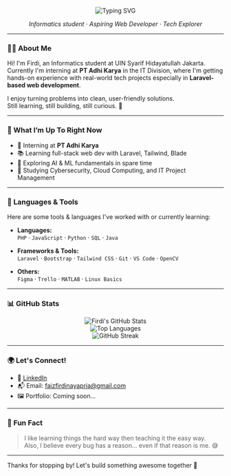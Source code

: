 <!-- GitHub Profile README -->

<p align="center">
  <img src="https://readme-typing-svg.herokuapp.com?font=Fira+Code&size=24&duration=3000&pause=1000&color=00BFFF&center=true&vCenter=true&width=435&lines=Hi+there!+👋+I'm+Firdi;Welcome+to+my+GitHub+profile!" alt="Typing SVG" />
</p>

<p align="center">
  <em>Informatics student · Aspiring Web Developer · Tech Explorer</em>
</p>

---

### 👨‍💻 About Me

Hi! I'm Firdi, an Informatics student at UIN Syarif Hidayatullah Jakarta.  
Currently I'm interning at **PT Adhi Karya** in the IT Division, where I'm getting hands-on experience with real-world tech projects especially in **Laravel-based web development**.

I enjoy turning problems into clean, user-friendly solutions.  
Still learning, still building, still curious. 🌱

---

### 🚧 What I’m Up To Right Now

- 🔧 Interning at **PT Adhi Karya** 
- 📚 Learning full-stack web dev with Laravel, Tailwind, Blade
- 🤖 Exploring AI & ML fundamentals in spare time
- 🔐 Studying Cybersecurity, Cloud Computing, and IT Project Management

---

### 🧠 Languages & Tools

Here are some tools & languages I've worked with or currently learning:

- **Languages:**  
  `PHP` · `JavaScript` · `Python` · `SQL` · `Java`

- **Frameworks & Tools:**  
  `Laravel` · `Bootstrap` · `Tailwind CSS` · `Git` · `VS Code` · `OpenCV`

- **Others:**  
  `Figma` · `Trello` · `MATLAB` · `Linux Basics`

---

### 📊 GitHub Stats

<p align="center">
  <img src="https://github-readme-stats.vercel.app/api?username=faizfrdi&show_icons=true&theme=tokyonight" alt="Firdi's GitHub Stats" />
  <br/>
  <img src="https://github-readme-stats.vercel.app/api/top-langs/?username=faizfrdi&layout=compact&theme=tokyonight" alt="Top Languages" />
  <br/>
  <img src="https://github-readme-streak-stats.herokuapp.com/?user=faizfrdi&theme=tokyonight" alt="GitHub Streak"/>
</p>

---

### 🌍 Let's Connect!

- 💼 [LinkedIn](https://www.linkedin.com/in/faiz-firdi-naya-pria)
- 📬 Email: faizfirdinayapria@gmail.com
- 🖼️ Portfolio: Coming soon...

---

### 📌 Fun Fact

> I like learning things the hard way then teaching it the easy way.  
> Also, I believe every bug has a reason... even if that reason is me. 😅

---

Thanks for stopping by! Let's build something awesome together 🚀
